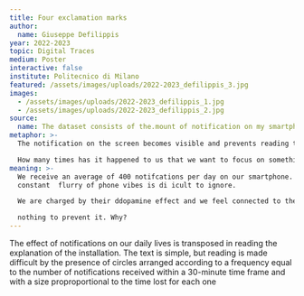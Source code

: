 ```yaml
---
title: Four exclamation marks
author:
  name: Giuseppe Defilippis
year: 2022-2023
topic: Digital Traces
medium: Poster
interactive: false
institute: Politecnico di Milano
featured: /assets/images/uploads/2022-2023_defilippis_3.jpg
images:
  - /assets/images/uploads/2022-2023_defilippis_1.jpg
  - /assets/images/uploads/2022-2023_defilippis_2.jpg
source:
  name: The dataset consists of the.mount of notification on my smartphone per day
metaphor: >-
  The notification on the screen becomes visible and prevents reading the text.

  How many times has it happened to us that we want to focus on something but are constantly distracted by someone who keeps calling us calling for our attention?
meaning: >-
  We receive an average of 400 notifcations per day on our smartphone. The
  constant  flurry of phone vibes is di icult to ignore.

  We are charged by their ddopamine effect and we feel connected to the world. What is the result? We lose our attention to reality. We don't listen to those who are talking to us, we can't watch a movie without getting distracted, we study in a superficial way. We know the negative effects of overconnection but do

  nothing to prevent it. Why?
---
```

The effect of notifications on our daily lives is transposed in reading the explanation of the installation. The text is simple, but reading is made difficult by the presence of circles arranged according to a frequency equal to the number of notifications received within a 30-minute time frame and with a size proproportional to the time lost for each one